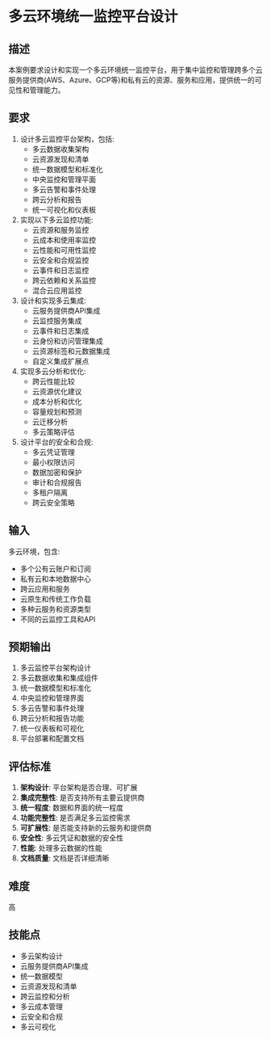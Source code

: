 # 多云环境统一监控平台设计

## 描述

本案例要求设计和实现一个多云环境统一监控平台，用于集中监控和管理跨多个云服务提供商(AWS、Azure、GCP等)和私有云的资源、服务和应用，提供统一的可见性和管理能力。

## 要求

1. 设计多云监控平台架构，包括:
   - 多云数据收集架构
   - 云资源发现和清单
   - 统一数据模型和标准化
   - 中央监控和管理平面
   - 多云告警和事件处理
   - 跨云分析和报告
   - 统一可视化和仪表板
2. 实现以下多云监控功能:
   - 云资源和服务监控
   - 云成本和使用率监控
   - 云性能和可用性监控
   - 云安全和合规监控
   - 云事件和日志监控
   - 跨云依赖和关系监控
   - 混合云应用监控
3. 设计和实现多云集成:
   - 云服务提供商API集成
   - 云监控服务集成
   - 云事件和日志集成
   - 云身份和访问管理集成
   - 云资源标签和元数据集成
   - 自定义集成扩展点
4. 实现多云分析和优化:
   - 跨云性能比较
   - 云资源优化建议
   - 成本分析和优化
   - 容量规划和预测
   - 云迁移分析
   - 多云策略评估
5. 设计平台的安全和合规:
   - 多云凭证管理
   - 最小权限访问
   - 数据加密和保护
   - 审计和合规报告
   - 多租户隔离
   - 跨云安全策略

## 输入

多云环境，包含:
- 多个公有云账户和订阅
- 私有云和本地数据中心
- 跨云应用和服务
- 云原生和传统工作负载
- 多种云服务和资源类型
- 不同的云监控工具和API

## 预期输出

1. 多云监控平台架构设计
2. 多云数据收集和集成组件
3. 统一数据模型和标准化
4. 中央监控和管理界面
5. 多云告警和事件处理
6. 跨云分析和报告功能
7. 统一仪表板和可视化
8. 平台部署和配置文档

## 评估标准

1. **架构设计**: 平台架构是否合理、可扩展
2. **集成完整性**: 是否支持所有主要云提供商
3. **统一程度**: 数据和界面的统一程度
4. **功能完整性**: 是否满足多云监控需求
5. **可扩展性**: 是否能支持新的云服务和提供商
6. **安全性**: 多云凭证和数据的安全性
7. **性能**: 处理多云数据的性能
8. **文档质量**: 文档是否详细清晰

## 难度

高

## 技能点

- 多云架构设计
- 云服务提供商API集成
- 统一数据模型
- 云资源发现和清单
- 跨云监控和分析
- 多云成本管理
- 云安全和合规
- 多云可视化